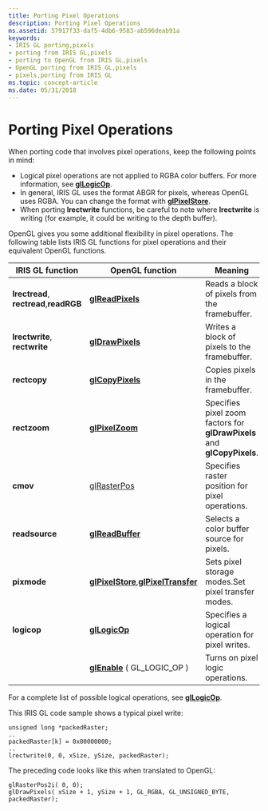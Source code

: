 ```yaml
---
title: Porting Pixel Operations
description: Porting Pixel Operations
ms.assetid: 57917f33-daf5-4db6-9583-ab596deab91a
keywords:
- IRIS GL porting,pixels
- porting from IRIS GL,pixels
- porting to OpenGL from IRIS GL,pixels
- OpenGL porting from IRIS GL,pixels
- pixels,porting from IRIS GL
ms.topic: concept-article
ms.date: 05/31/2018
---
```


# Porting Pixel Operations

When porting code that involves pixel operations, keep the following points in mind:

-   Logical pixel operations are not applied to RGBA color buffers. For more information, see [**glLogicOp**](gllogicop.md).
-   In general, IRIS GL uses the format ABGR for pixels, whereas OpenGL uses RGBA. You can change the format with [**glPixelStore**](glpixelstore-functions.md).
-   When porting **lrectwrite** functions, be careful to note where **lrectwrite** is writing (for example, it could be writing to the depth buffer).

OpenGL gives you some additional flexibility in pixel operations. The following table lists IRIS GL functions for pixel operations and their equivalent OpenGL functions.



| IRIS GL function                                   | OpenGL function                                                                           | Meaning                                                                 |
|----------------------------------------------------|-------------------------------------------------------------------------------------------|-------------------------------------------------------------------------|
| **lrectread**, **rectread**,**readRGB**<br/> | [**glReadPixels**](glreadpixels.md)                                                      | Reads a block of pixels from the framebuffer.                           |
| **lrectwrite**, **rectwrite**                      | [**glDrawPixels**](gldrawpixels.md)                                                      | Writes a block of pixels to the framebuffer.                            |
| **rectcopy**                                       | [**glCopyPixels**](glcopypixels.md)                                                      | Copies pixels in the framebuffer.                                       |
| **rectzoom**                                       | [**glPixelZoom**](glpixelzoom.md)                                                        | Specifies pixel zoom factors for **glDrawPixels** and **glCopyPixels**. |
| **cmov**                                           | [glRasterPos](glrasterpos-functions.md)                                                  | Specifies raster position for pixel operations.                         |
| **readsource**                                     | [**glReadBuffer**](glreadbuffer.md)                                                      | Selects a color buffer source for pixels.                               |
| **pixmode**                                        | [**glPixelStore**](glpixelstore-functions.md),[**glPixelTransfer**](glpixeltransfer.md) | Sets pixel storage modes.Set pixel transfer modes.                      |
| **logicop**                                        | [**glLogicOp**](gllogicop.md)                                                            | Specifies a logical operation for pixel writes.                         |
|                                                    | [**glEnable**](glenable.md) ( GL\_LOGIC\_OP )                                            | Turns on pixel logic operations.                                        |



 

For a complete list of possible logical operations, see [**glLogicOp**](gllogicop.md).

This IRIS GL code sample shows a typical pixel write:

``` syntax
unsigned long *packedRaster; 
.. 
packedRaster[k] = 0x00000000; 
.. 
lrectwrite(0, 0, xSize, ySize, packedRaster);
```

The preceding code looks like this when translated to OpenGL:

``` syntax
glRasterPos2i( 0, 0); 
glDrawPixels( xSize + 1, ySize + 1, GL_RGBA, GL_UNSIGNED_BYTE, packedRaster);
```

 

 





